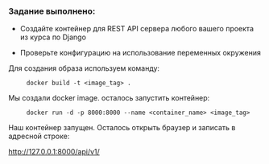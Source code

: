 ### Задание выполнено:
* Создайте контейнер для REST API сервера любого вашего проекта из курса по Django
    
* Проверьте конфигурацию на использование переменных окружения

Для создания образа используем команду:
        
         docker build -t <image_tag> .

Мы создали docker image. осталось запустить контейнер:

         docker run -d -p 8000:8000 --name <container_name> <image_tag>

Наш контейнер запущен. Осталось открыть браузер и записать в адресной строке:

<http://127.0.0.1:8000/api/v1/>

